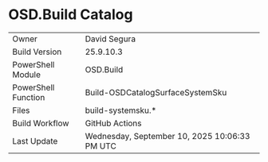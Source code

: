 ﻿# OSD.Build Catalog

| | |
|-|-|
| Owner | David Segura |
| Build Version | 25.9.10.3 |
| PowerShell Module | OSD.Build |
| PowerShell Function | Build-OSDCatalogSurfaceSystemSku |
| Files | build-systemsku.* |
| Build Workflow | GitHub Actions |
| Last Update | Wednesday, September 10, 2025 10:06:33 PM UTC |
